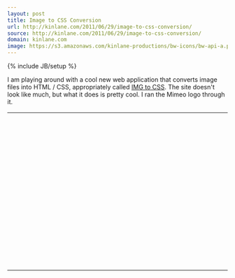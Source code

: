 ```yaml
---
layout: post
title: Image to CSS Conversion
url: http://kinlane.com/2011/06/29/image-to-css-conversion/
source: http://kinlane.com/2011/06/29/image-to-css-conversion/
domain: kinlane.com
image: https://s3.amazonaws.com/kinlane-productions/bw-icons/bw-api-a.png
---
```

{% include JB/setup %}

<p>
     I am playing around with a cool new web application that converts image files into HTML / CSS, appropriately called <a title="IMG to CSS" href="http://www.imgtocss.com/">IMG to CSS</a>. The site doesn't look like much, but what it does is pretty cool. I ran the Mimeo logo through it.  
</p>
<table class="c885" cellspacing="0" cellpadding="0" width="400" align="center">
     <tbody>
          <tr>
               <td width="1"></td>
               <td width="1"></td>
               <td width="1"></td>
               <td width="1"></td>
               <td width="1"></td>
               <td width="1"></td>
               <td width="1"></td>
               <td width="1"></td>
               <td width="1"></td>
               <td width="1"></td>
               <td width="1"></td>
               <td width="1"></td>
               <td width="1"></td>
               <td width="1"></td>
               <td width="1"></td>
               <td width="1"></td>
               <td width="1"></td>
               <td width="1"></td>
               <td width="1"></td>
               <td width="1"></td>
               <td width="1"></td>
               <td width="1"></td>
               <td width="1"></td>
               <td width="1"></td>
               <td width="1"></td>
               <td width="1"></td>
               <td width="1"></td>
               <td width="1"></td>
               <td width="1"></td>
               <td width="1"></td>
               <td width="1"></td>
               <td width="1"></td>
               <td width="1"></td>
               <td width="1"></td>
               <td width="1"></td>
               <td width="1"></td>
               <td width="1"></td>
               <td width="1"></td>
               <td width="1"></td>
               <td width="1"></td>
               <td width="1"></td>
               <td width="1"></td>
               <td width="1"></td>
               <td width="1"></td>
               <td width="1"></td>
               <td width="1"></td>
               <td width="1"></td>
               <td width="1"></td>
               <td width="1"></td>
               <td width="1"></td>
               <td width="1"></td>
               <td width="1"></td>
               <td width="1"></td>
               <td width="1"></td>
               <td width="1"></td>
               <td width="1"></td>
               <td width="1"></td>
               <td width="1"></td>
               <td width="1"></td>
               <td width="1"></td>
               <td width="1"></td>
               <td width="1"></td>
               <td width="1"></td>
               <td width="1"></td>
               <td width="1"></td>
               <td width="1"></td>
               <td width="1"></td>
               <td width="1"></td>
               <td width="1"></td>
               <td width="1"></td>
               <td width="1"></td>
               <td width="1"></td>
               <td width="1"></td>
               <td width="1"></td>
               <td width="1"></td>
               <td width="1"></td>
               <td width="1"></td>
               <td width="1"></td>
               <td width="1"></td>
               <td width="1"></td>
               <td width="1"></td>
               <td width="1"></td>
               <td width="1"></td>
               <td width="1"></td>
               <td width="1"></td>
               <td width="1"></td>
               <td width="1"></td>
               <td width="1"></td>
               <td width="1"></td>
               <td width="1"></td>
               <td width="1"></td>
               <td width="1"></td>
               <td width="1"></td>
               <td width="1"></td>
               <td width="1"></td>
               <td width="1"></td>
               <td width="1"></td>
               <td width="1"></td>
               <td width="1"></td>
               <td width="1"></td>
               <td width="1"></td>
               <td width="1"></td>
               <td width="1"></td>
               <td width="1"></td>
               <td width="1"></td>
               <td width="1"></td>
               <td width="1"></td>
               <td width="1"></td>
               <td width="1"></td>
               <td width="1"></td>
               <td width="1"></td>
               <td width="1"></td>
               <td width="1"></td>
               <td width="1"></td>
               <td width="1"></td>
               <td width="1"></td>
               <td width="1"></td>
               <td width="1"></td>
               <td width="1"></td>
               <td width="1"></td>
               <td width="1"></td>
               <td width="1"></td>
               <td width="1"></td>
               <td width="1"></td>
               <td width="1"></td>
               <td width="1"></td>
               <td width="1"></td>
               <td width="1"></td>
               <td width="1"></td>
               <td width="1"></td>
               <td width="1"></td>
               <td width="1"></td>
               <td width="1"></td>
               <td width="1"></td>
               <td width="1"></td>
               <td width="1"></td>
               <td width="1"></td>
               <td width="1"></td>
               <td width="1"></td>
               <td width="1"></td>
               <td width="1"></td>
               <td width="1"></td>
               <td width="1"></td>
               <td width="1"></td>
               <td width="1"></td>
               <td width="1"></td>
               <td width="1"></td>
               <td width="1"></td>
               <td width="1"></td>
               <td width="1"></td>
               <td width="1"></td>
               <td width="1"></td>
               <td width="1"></td>
               <td width="1"></td>
               <td width="1"></td>
               <td width="1"></td>
               <td width="1"></td>
               <td width="1"></td>
               <td width="1"></td>
               <td width="1"></td>
               <td width="1"></td>
               <td width="1"></td>
               <td width="1"></td>
               <td width="1"></td>
               <td width="1"></td>
               <td width="1"></td>
               <td width="1"></td>
               <td width="1"></td>
               <td width="1"></td>
               <td width="1"></td>
               <td width="1"></td>
               <td width="1"></td>
               <td width="1"></td>
               <td width="1"></td>
               <td width="1"></td>
               <td width="1"></td>
               <td width="1"></td>
               <td width="1"></td>
               <td width="1"></td>
               <td width="1"></td>
               <td width="1"></td>
               <td width="1"></td>
               <td width="1"></td>
               <td width="1"></td>
               <td width="1"></td>
               <td width="1"></td>
               <td width="1"></td>
               <td width="1"></td>
               <td width="1"></td>
               <td width="1"></td>
               <td width="1"></td>
               <td width="1"></td>
               <td width="1"></td>
               <td width="1"></td>
               <td width="1"></td>
               <td width="1"></td>
               <td width="1"></td>
               <td width="1"></td>
               <td width="1"></td>
               <td width="1"></td>
               <td width="1"></td>
               <td width="1"></td>
               <td width="1"></td>
               <td width="1"></td>
               <td width="1"></td>
               <td width="1"></td>
               <td width="1"></td>
               <td width="1"></td>
               <td width="1"></td>
               <td width="1"></td>
               <td width="1"></td>
               <td width="1"></td>
               <td width="1"></td>
               <td width="1"></td>
               <td width="1"></td>
               <td width="1"></td>
               <td width="1"></td>
               <td width="1"></td>
               <td width="1"></td>
               <td width="1"></td>
               <td width="1"></td>
               <td width="1"></td>
               <td width="1"></td>
               <td width="1"></td>
               <td width="1"></td>
               <td width="1"></td>
               <td width="1"></td>
               <td width="1"></td>
               <td width="1"></td>
               <td width="1"></td>
               <td width="1"></td>
               <td width="1"></td>
               <td width="1"></td>
               <td width="1"></td>
               <td width="1"></td>
               <td width="1"></td>
               <td width="1"></td>
               <td width="1"></td>
               <td width="1"></td>
               <td width="1"></td>
               <td width="1"></td>
               <td width="1"></td>
               <td width="1"></td>
               <td width="1"></td>
               <td width="1"></td>
               <td width="1"></td>
               <td width="1"></td>
               <td width="1"></td>
               <td width="1"></td>
               <td width="1"></td>
               <td width="1"></td>
               <td width="1"></td>
               <td width="1"></td>
               <td width="1"></td>
               <td width="1"></td>
               <td width="1"></td>
               <td width="1"></td>
               <td width="1"></td>
               <td width="1"></td>
               <td width="1"></td>
               <td width="1"></td>
               <td width="1"></td>
               <td width="1"></td>
               <td width="1"></td>
               <td width="1"></td>
               <td width="1"></td>
               <td width="1"></td>
               <td width="1"></td>
               <td width="1"></td>
               <td width="1"></td>
               <td width="1"></td>
               <td width="1"></td>
               <td width="1"></td>
               <td width="1"></td>
               <td width="1"></td>
               <td width="1"></td>
               <td width="1"></td>
               <td width="1"></td>
               <td width="1"></td>
               <td width="1"></td>
               <td width="1"></td>
               <td width="1"></td>
               <td width="1"></td>
               <td width="1"></td>
               <td width="1"></td>
               <td width="1"></td>
               <td width="1"></td>
               <td width="1"></td>
               <td width="1"></td>
               <td width="1"></td>
               <td width="1"></td>
               <td width="1"></td>
               <td width="1"></td>
               <td width="1"></td>
               <td width="1"></td>
               <td width="1"></td>
               <td width="1"></td>
               <td width="1"></td>
               <td width="1"></td>
               <td width="1"></td>
               <td width="1"></td>
               <td width="1"></td>
               <td width="1"></td>
               <td width="1"></td>
               <td width="1"></td>
               <td width="1"></td>
               <td width="1"></td>
               <td width="1"></td>
               <td width="1"></td>
               <td width="1"></td>
               <td width="1"></td>
               <td width="1"></td>
               <td width="1"></td>
               <td width="1"></td>
               <td width="1"></td>
               <td width="1"></td>
               <td width="1"></td>
               <td width="1"></td>
               <td width="1"></td>
               <td width="1"></td>
               <td width="1"></td>
               <td width="1"></td>
               <td width="1"></td>
               <td width="1"></td>
               <td width="1"></td>
               <td width="1"></td>
               <td width="1"></td>
               <td width="1"></td>
               <td width="1"></td>
               <td width="1"></td>
               <td width="1"></td>
               <td width="1"></td>
               <td width="1"></td>
               <td width="1"></td>
               <td width="1"></td>
               <td width="1"></td>
               <td width="1"></td>
               <td width="1"></td>
               <td width="1"></td>
               <td width="1"></td>
               <td width="1"></td>
               <td width="1"></td>
               <td width="1"></td>
               <td width="1"></td>
               <td width="1"></td>
               <td width="1"></td>
               <td width="1"></td>
               <td width="1"></td>
               <td width="1"></td>
               <td width="1"></td>
               <td width="1"></td>
               <td width="1"></td>
               <td width="1"></td>
               <td width="1"></td>
               <td width="1"></td>
               <td width="1"></td>
               <td width="1"></td>
               <td width="1"></td>
               <td width="1"></td>
               <td width="1"></td>
               <td width="1"></td>
               <td width="1"></td>
               <td width="1"></td>
               <td width="1"></td>
               <td width="1"></td>
               <td width="1"></td>
               <td width="1"></td>
               <td width="1"></td>
               <td width="1"></td>
               <td width="1"></td>
               <td width="1"></td>
               <td width="1"></td>
               <td width="1"></td>
               <td width="1"></td>
               <td width="1"></td>
               <td width="1"></td>
               <td width="1"></td>
               <td width="1"></td>
               <td width="1"></td>
               <td width="1"></td>
               <td width="1"></td>
               <td width="1"></td>
               <td width="1"></td>
               <td width="1"></td>
               <td width="1"></td>
               <td width="1"></td>
               <td width="1"></td>
               <td width="1"></td>
               <td width="1"></td>
               <td width="1"></td>
               <td width="1"></td>
               <td width="1"></td>
               <td width="1"></td>
               <td width="1"></td>
               <td width="1"></td>
               <td width="1"></td>
               <td width="1"></td>
               <td width="1"></td>
               <td width="1"></td>
               <td width="1"></td>
          </tr>
          <tr class="c21">
               <td class="c1" colspan="342" rowspan="16"></td>
               <td class="c2" rowspan="2"></td>
               <td class="c3"></td>
               <td class="c4"></td>
               <td class="c5"></td>
               <td class="c6"></td>
               <td class="c7"></td>
               <td class="c8"></td>
               <td class="c9"></td>
               <td class="c10"></td>
               <td class="c11"></td>
               <td class="c12"></td>
               <td class="c13"></td>
               <td class="c14"></td>
               <td class="c15"></td>
               <td class="c11"></td>
               <td class="c16"></td>
               <td class="c17"></td>
               <td class="c11"></td>
               <td class="c18"></td>
               <td class="c19"></td>
               <td class="c20"></td>
               <td class="c1" colspan="37"></td>
          </tr>
          <tr class="c39">
               <td class="c22"></td>
               <td class="c23"></td>
               <td class="c24"></td>
               <td class="c25"></td>
               <td class="c26"></td>
               <td class="c27"></td>
               <td class="c28"></td>
               <td class="c29"></td>
               <td class="c30"></td>
               <td class="c31"></td>
               <td class="c32"></td>
               <td class="c33"></td>
               <td class="c34"></td>
               <td class="c14"></td>
               <td class="c35"></td>
               <td class="c36"></td>
               <td class="c3"></td>
               <td class="c36"></td>
               <td class="c37"></td>
               <td class="c36"></td>
               <td class="c38"></td>
               <td class="c1" colspan="36"></td>
          </tr>
          <tr class="c57">
               <td class="c40"></td>
               <td class="c41" rowspan="2"></td>
               <td class="c42"></td>
               <td class="c43"></td>
               <td class="c44"></td>
               <td class="c45"></td>
               <td class="c46"></td>
               <td class="c47"></td>
               <td class="c48"></td>
               <td class="c49"></td>
               <td class="c50"></td>
               <td class="c51"></td>
               <td class="c52"></td>
               <td class="c53"></td>
               <td class="c54"></td>
               <td class="c55"></td>
               <td class="c56"></td>
               <td class="c20"></td>
               <td class="c40"></td>
               <td class="c38" colspan="2"></td>
               <td class="c1" colspan="37" rowspan="3"></td>
          </tr>
          <tr class="c21">
               <td class="c11"></td>
               <td class="c58"></td>
               <td class="c59"></td>
               <td class="c46"></td>
               <td class="c60"></td>
               <td class="c61"></td>
               <td class="c62"></td>
               <td class="c63"></td>
               <td class="c64"></td>
               <td class="c65"></td>
               <td class="c66"></td>
               <td class="c67"></td>
               <td class="c68"></td>
               <td class="c2"></td>
               <td class="c69"></td>
               <td class="c17"></td>
               <td class="c70"></td>
               <td class="c71"></td>
               <td class="c40"></td>
               <td class="c72"></td>
          </tr>
          <tr class="c90">
               <td class="c73"></td>
               <td class="c74"></td>
               <td class="c75"></td>
               <td class="c76"></td>
               <td class="c77"></td>
               <td class="c78"></td>
               <td class="c79"></td>
               <td class="c80"></td>
               <td class="c81"></td>
               <td class="c82"></td>
               <td class="c83"></td>
               <td class="c77"></td>
               <td class="c26"></td>
               <td class="c84"></td>
               <td class="c85"></td>
               <td class="c86"></td>
               <td class="c87"></td>
               <td class="c88"></td>
               <td class="c20"></td>
               <td class="c14"></td>
               <td class="c89"></td>
          </tr>
          <tr class="c110">
               <td class="c18"></td>
               <td class="c53"></td>
               <td class="c91"></td>
               <td class="c92"></td>
               <td class="c93"></td>
               <td class="c94"></td>
               <td class="c95"></td>
               <td class="c96"></td>
               <td class="c97"></td>
               <td class="c98"></td>
               <td class="c97" colspan="2"></td>
               <td class="c95"></td>
               <td class="c99"></td>
               <td class="c100"></td>
               <td class="c101"></td>
               <td class="c102"></td>
               <td class="c103"></td>
               <td class="c104"></td>
               <td class="c105"></td>
               <td class="c106"></td>
               <td class="c40"></td>
               <td class="c89"></td>
               <td class="c20"></td>
               <td class="c40"></td>
               <td class="c12"></td>
               <td class="c107"></td>
               <td class="c106"></td>
               <td class="c12"></td>
               <td class="c72"></td>
               <td class="c108"></td>
               <td class="c109"></td>
               <td class="c1" colspan="26" rowspan="5"></td>
          </tr>
          <tr class="c129">
               <td class="c14"></td>
               <td class="c111"></td>
               <td class="c112"></td>
               <td class="c113"></td>
               <td class="c114"></td>
               <td class="c98" colspan="11"></td>
               <td class="c115"></td>
               <td class="c116"></td>
               <td class="c117"></td>
               <td class="c118"></td>
               <td class="c119"></td>
               <td class="c120"></td>
               <td class="c121"></td>
               <td class="c122"></td>
               <td class="c123"></td>
               <td class="c124"></td>
               <td class="c125"></td>
               <td class="c17"></td>
               <td class="c126"></td>
               <td class="c127"></td>
               <td class="c128"></td>
               <td class="c73"></td>
          </tr>
          <tr class="c145">
               <td class="c130"></td>
               <td class="c12"></td>
               <td class="c131"></td>
               <td class="c132"></td>
               <td class="c133"></td>
               <td class="c97"></td>
               <td class="c98" colspan="10"></td>
               <td class="c134"></td>
               <td class="c135"></td>
               <td class="c136"></td>
               <td class="c137"></td>
               <td class="c138"></td>
               <td class="c139"></td>
               <td class="c140"></td>
               <td class="c141"></td>
               <td class="c142"></td>
               <td class="c143"></td>
               <td class="c127"></td>
               <td class="c3"></td>
               <td class="c108"></td>
               <td class="c130"></td>
               <td class="c144"></td>
               <td class="c3"></td>
          </tr>
          <tr class="c160">
               <td class="c146"></td>
               <td class="c36"></td>
               <td class="c147"></td>
               <td class="c77"></td>
               <td class="c148"></td>
               <td class="c98" colspan="11" rowspan="2"></td>
               <td class="c61"></td>
               <td class="c149"></td>
               <td class="c47"></td>
               <td class="c150"></td>
               <td class="c93"></td>
               <td class="c151"></td>
               <td class="c152"></td>
               <td class="c153"></td>
               <td class="c154"></td>
               <td class="c155"></td>
               <td class="c75"></td>
               <td class="c2"></td>
               <td class="c156"></td>
               <td class="c157"></td>
               <td class="c158"></td>
               <td class="c159"></td>
          </tr>
          <tr class="c177">
               <td class="c161"></td>
               <td class="c162"></td>
               <td class="c163"></td>
               <td class="c164"></td>
               <td class="c165"></td>
               <td class="c26"></td>
               <td class="c98"></td>
               <td class="c61"></td>
               <td class="c166"></td>
               <td class="c167"></td>
               <td class="c168"></td>
               <td class="c169"></td>
               <td class="c135"></td>
               <td class="c170"></td>
               <td class="c171"></td>
               <td class="c172"></td>
               <td class="c173"></td>
               <td class="c174"></td>
               <td class="c36"></td>
               <td class="c175"></td>
               <td class="c176"></td>
          </tr>
          <tr class="c129">
               <td class="c11"></td>
               <td class="c178"></td>
               <td class="c179"></td>
               <td class="c180"></td>
               <td class="c136"></td>
               <td class="c100" rowspan="4"></td>
               <td class="c98" colspan="10"></td>
               <td class="c181"></td>
               <td class="c46"></td>
               <td class="c83"></td>
               <td class="c182"></td>
               <td class="c96"></td>
               <td class="c136"></td>
               <td class="c183"></td>
               <td class="c184"></td>
               <td class="c94"></td>
               <td class="c185"></td>
               <td class="c152"></td>
               <td class="c186"></td>
               <td class="c187"></td>
               <td class="c188"></td>
               <td class="c189"></td>
               <td class="c190"></td>
               <td class="c14"></td>
               <td class="c191"></td>
               <td class="c192"></td>
               <td class="c14"></td>
               <td class="c193"></td>
               <td class="c34"></td>
               <td class="c176"></td>
               <td class="c128"></td>
               <td class="c1"></td>
               <td class="c72"></td>
               <td class="c14"></td>
               <td class="c193"></td>
               <td class="c1"></td>
               <td class="c38"></td>
               <td class="c1"></td>
               <td class="c14"></td>
               <td class="c1" colspan="10" rowspan="6"></td>
          </tr>
          <tr class="c129">
               <td class="c42"></td>
               <td class="c194"></td>
               <td class="c195"></td>
               <td class="c196"></td>
               <td class="c197"></td>
               <td class="c98" colspan="20" rowspan="3"></td>
               <td class="c97"></td>
               <td class="c81"></td>
               <td class="c198"></td>
               <td class="c199"></td>
               <td class="c200"></td>
               <td class="c201"></td>
               <td class="c202"></td>
               <td class="c203"></td>
               <td class="c204"></td>
               <td class="c107"></td>
               <td class="c14"></td>
               <td class="c37"></td>
               <td class="c105"></td>
               <td class="c205"></td>
               <td class="c206"></td>
               <td class="c207"></td>
               <td class="c32"></td>
               <td class="c71"></td>
               <td class="c14"></td>
               <td class="c208"></td>
               <td class="c14"></td>
               <td class="c128"></td>
          </tr>
          <tr class="c224">
               <td class="c209"></td>
               <td class="c210"></td>
               <td class="c81"></td>
               <td class="c132"></td>
               <td class="c170"></td>
               <td class="c211"></td>
               <td class="c212"></td>
               <td class="c82"></td>
               <td class="c213"></td>
               <td class="c214"></td>
               <td class="c47"></td>
               <td class="c215"></td>
               <td class="c216"></td>
               <td class="c217"></td>
               <td class="c218"></td>
               <td class="c219"></td>
               <td class="c105"></td>
               <td class="c220"></td>
               <td class="c221"></td>
               <td class="c222"></td>
               <td class="c223" colspan="2"></td>
               <td class="c20"></td>
               <td class="c38"></td>
               <td class="c40"></td>
               <td class="c11"></td>
               <td class="c209" rowspan="2"></td>
          </tr>
          <tr class="c239">
               <td class="c225"></td>
               <td class="c226"></td>
               <td class="c227"></td>
               <td class="c228"></td>
               <td class="c83"></td>
               <td class="c136"></td>
               <td class="c133"></td>
               <td class="c26"></td>
               <td class="c229"></td>
               <td class="c95"></td>
               <td class="c136"></td>
               <td class="c230"></td>
               <td class="c152"></td>
               <td class="c231"></td>
               <td class="c232"></td>
               <td class="c233"></td>
               <td class="c234"></td>
               <td class="c235"></td>
               <td class="c204"></td>
               <td class="c236"></td>
               <td class="c111"></td>
               <td class="c237"></td>
               <td class="c40"></td>
               <td class="c238"></td>
               <td class="c14" colspan="2"></td>
          </tr>
          <tr class="c256">
               <td class="c240"></td>
               <td class="c241"></td>
               <td class="c242"></td>
               <td class="c243"></td>
               <td class="c244"></td>
               <td class="c98" colspan="21"></td>
               <td class="c245"></td>
               <td class="c246"></td>
               <td class="c168"></td>
               <td class="c247"></td>
               <td class="c26"></td>
               <td class="c184"></td>
               <td class="c248"></td>
               <td class="c184"></td>
               <td class="c249"></td>
               <td class="c250"></td>
               <td class="c251"></td>
               <td class="c116"></td>
               <td class="c252"></td>
               <td class="c253"></td>
               <td class="c254"></td>
               <td class="c255"></td>
               <td class="c13"></td>
               <td class="c144"></td>
               <td class="c14" rowspan="2"></td>
               <td class="c20"></td>
               <td class="c209"></td>
               <td class="c38" rowspan="2"></td>
          </tr>
          <tr class="c271">
               <td class="c257"></td>
               <td class="c258"></td>
               <td class="c259"></td>
               <td class="c260"></td>
               <td class="c261"></td>
               <td class="c97" rowspan="2"></td>
               <td class="c98" colspan="20"></td>
               <td class="c97"></td>
               <td class="c98"></td>
               <td class="c166"></td>
               <td class="c262"></td>
               <td class="c242"></td>
               <td class="c263"></td>
               <td class="c264" colspan="2"></td>
               <td class="c265"></td>
               <td class="c228"></td>
               <td class="c266"></td>
               <td class="c244"></td>
               <td class="c46"></td>
               <td class="c246"></td>
               <td class="c267"></td>
               <td class="c268"></td>
               <td class="c269"></td>
               <td class="c270"></td>
               <td class="c161"></td>
               <td class="c223"></td>
          </tr>
          <tr class="c283">
               <td class="c1" colspan="336" rowspan="3"></td>
               <td class="c191" rowspan="2"></td>
               <td class="c130" colspan="2"></td>
               <td class="c191" colspan="3"></td>
               <td class="c272"></td>
               <td class="c273"></td>
               <td class="c274"></td>
               <td class="c79" colspan="2"></td>
               <td class="c98" colspan="36"></td>
               <td class="c275"></td>
               <td class="c276"></td>
               <td class="c277"></td>
               <td class="c278"></td>
               <td class="c279"></td>
               <td class="c13"></td>
               <td class="c31"></td>
               <td class="c130"></td>
               <td class="c280"></td>
               <td class="c36"></td>
               <td class="c223"></td>
               <td class="c71"></td>
               <td class="c281"></td>
               <td class="c54"></td>
               <td class="c36"></td>
               <td class="c282"></td>
          </tr>
          <tr class="c145">
               <td class="c130"></td>
               <td class="c191" colspan="2"></td>
               <td class="c12"></td>
               <td class="c2"></td>
               <td class="c284"></td>
               <td class="c285"></td>
               <td class="c82"></td>
               <td class="c152"></td>
               <td class="c170"></td>
               <td class="c98" colspan="37" rowspan="3"></td>
               <td class="c286"></td>
               <td class="c228"></td>
               <td class="c287"></td>
               <td class="c288"></td>
               <td class="c289"></td>
               <td class="c290"></td>
               <td class="c291"></td>
               <td class="c292"></td>
               <td class="c293"></td>
               <td class="c294"></td>
               <td class="c40"></td>
               <td class="c295"></td>
               <td class="c296"></td>
               <td class="c70"></td>
               <td class="c126"></td>
               <td class="c297"></td>
          </tr>
          <tr class="c283">
               <td class="c191" colspan="3"></td>
               <td class="c12" colspan="3"></td>
               <td class="c298"></td>
               <td class="c242"></td>
               <td class="c165"></td>
               <td class="c299" colspan="2"></td>
               <td class="c95"></td>
               <td class="c300"></td>
               <td class="c301"></td>
               <td class="c302"></td>
               <td class="c96"></td>
               <td class="c303"></td>
               <td class="c304"></td>
               <td class="c305"></td>
               <td class="c306"></td>
               <td class="c307"></td>
               <td class="c308"></td>
               <td class="c13"></td>
               <td class="c14"></td>
               <td class="c22"></td>
               <td class="c309"></td>
               <td class="c17"></td>
          </tr>
          <tr class="c283">
               <td class="c1" colspan="337" rowspan="2"></td>
               <td class="c191" rowspan="2"></td>
               <td class="c130"></td>
               <td class="c12"></td>
               <td class="c191"></td>
               <td class="c2"></td>
               <td class="c310"></td>
               <td class="c311"></td>
               <td class="c152"></td>
               <td class="c44"></td>
               <td class="c45"></td>
               <td class="c136"></td>
               <td class="c264"></td>
               <td class="c99"></td>
               <td class="c228"></td>
               <td class="c244"></td>
               <td class="c312"></td>
               <td class="c313"></td>
               <td class="c314"></td>
               <td class="c315"></td>
               <td class="c316"></td>
               <td class="c317"></td>
               <td class="c318"></td>
               <td class="c204"></td>
               <td class="c319"></td>
               <td class="c320"></td>
               <td class="c33"></td>
          </tr>
          <tr class="c334">
               <td class="c54"></td>
               <td class="c191"></td>
               <td class="c321"></td>
               <td class="c322"></td>
               <td class="c323"></td>
               <td class="c324"></td>
               <td class="c299"></td>
               <td class="c230"></td>
               <td class="c152"></td>
               <td class="c98" colspan="38"></td>
               <td class="c325"></td>
               <td class="c326"></td>
               <td class="c275"></td>
               <td class="c228"></td>
               <td class="c274"></td>
               <td class="c96"></td>
               <td class="c136" colspan="2"></td>
               <td class="c327"></td>
               <td class="c328"></td>
               <td class="c329"></td>
               <td class="c330"></td>
               <td class="c331"></td>
               <td class="c332"></td>
               <td class="c333"></td>
          </tr>
          <tr class="c344">
               <td class="c1" colspan="336" rowspan="2"></td>
               <td class="c38" rowspan="2"></td>
               <td class="c335"></td>
               <td class="c222"></td>
               <td class="c336"></td>
               <td class="c337"></td>
               <td class="c338"></td>
               <td class="c60"></td>
               <td class="c100"></td>
               <td class="c98" colspan="3"></td>
               <td class="c96" colspan="6" rowspan="5"></td>
               <td class="c98" colspan="41"></td>
               <td class="c100"></td>
               <td class="c339"></td>
               <td class="c340"></td>
               <td class="c341"></td>
               <td class="c342"></td>
               <td class="c343"></td>
          </tr>
          <tr class="c351">
               <td class="c74"></td>
               <td class="c130"></td>
               <td class="c3"></td>
               <td class="c345"></td>
               <td class="c346"></td>
               <td class="c98" colspan="5" rowspan="5"></td>
               <td class="c98" colspan="42" rowspan="4"></td>
               <td class="c347"></td>
               <td class="c348"></td>
               <td class="c327"></td>
               <td class="c349"></td>
               <td class="c350"></td>
          </tr>
          <tr>
               <td class="c1" colspan="337" rowspan="3"></td>
               <td class="c10"></td>
               <td class="c2"></td>
               <td class="c15"></td>
               <td class="c127"></td>
               <td class="c352"></td>
               <td class="c353"></td>
               <td class="c165"></td>
               <td class="c354"></td>
               <td class="c355"></td>
               <td class="c356"></td>
          </tr>
          <tr class="c224">
               <td class="c209"></td>
               <td class="c14"></td>
               <td class="c175"></td>
               <td class="c357"></td>
               <td class="c358"></td>
               <td class="c45"></td>
               <td class="c359"></td>
               <td class="c360"></td>
               <td class="c116"></td>
               <td class="c361"></td>
          </tr>
          <tr class="c371">
               <td class="c72"></td>
               <td class="c362"></td>
               <td class="c363"></td>
               <td class="c364"></td>
               <td class="c365"></td>
               <td class="c366"></td>
               <td class="c367"></td>
               <td class="c368"></td>
               <td class="c369"></td>
               <td class="c370"></td>
          </tr>
          <tr>
               <td class="c1" colspan="336" rowspan="9"></td>
               <td class="c128"></td>
               <td class="c73"></td>
               <td class="c20"></td>
               <td class="c204"></td>
               <td class="c372"></td>
               <td class="c373"></td>
               <td class="c96" colspan="5"></td>
               <td class="c98" colspan="43"></td>
               <td class="c83"></td>
               <td class="c45"></td>
               <td class="c135"></td>
               <td class="c374"></td>
               <td class="c375"></td>
          </tr>
          <tr class="c351">
               <td class="c193"></td>
               <td class="c376"></td>
               <td class="c208"></td>
               <td class="c377"></td>
               <td class="c378"></td>
               <td class="c379"></td>
               <td class="c98" colspan="27" rowspan="5"></td>
               <td class="c96" colspan="5" rowspan="5"></td>
               <td class="c98" colspan="21" rowspan="5"></td>
               <td class="c380"></td>
               <td class="c381"></td>
               <td class="c80"></td>
               <td class="c382"></td>
               <td class="c383"></td>
          </tr>
          <tr class="c57">
               <td class="c40"></td>
               <td class="c191"></td>
               <td class="c384"></td>
               <td class="c22"></td>
               <td class="c385"></td>
               <td class="c386"></td>
               <td class="c245"></td>
               <td class="c152" colspan="2"></td>
               <td class="c387"></td>
               <td class="c388"></td>
          </tr>
          <tr class="c283">
               <td class="c191"></td>
               <td class="c127"></td>
               <td class="c176"></td>
               <td class="c389"></td>
               <td class="c390"></td>
               <td class="c167"></td>
               <td class="c244"></td>
               <td class="c391"></td>
               <td class="c181"></td>
               <td class="c392"></td>
               <td class="c208"></td>
          </tr>
          <tr class="c224">
               <td class="c209"></td>
               <td class="c56"></td>
               <td class="c393"></td>
               <td class="c394"></td>
               <td class="c395"></td>
               <td class="c396"></td>
               <td class="c397"></td>
               <td class="c82"></td>
               <td class="c114"></td>
               <td class="c398"></td>
               <td class="c399"></td>
          </tr>
          <tr class="c283">
               <td class="c191"></td>
               <td class="c400"></td>
               <td class="c401"></td>
               <td class="c402"></td>
               <td class="c403"></td>
               <td class="c404"></td>
               <td class="c355"></td>
               <td class="c405"></td>
               <td class="c406"></td>
               <td class="c407"></td>
               <td class="c408"></td>
          </tr>
          <tr class="c418">
               <td class="c38" rowspan="3"></td>
               <td class="c409"></td>
               <td class="c410"></td>
               <td class="c411"></td>
               <td class="c412"></td>
               <td class="c413"></td>
               <td class="c98" colspan="53" rowspan="5"></td>
               <td class="c397"></td>
               <td class="c414"></td>
               <td class="c415"></td>
               <td class="c416"></td>
               <td class="c417"></td>
          </tr>
          <tr class="c424">
               <td class="c192" rowspan="3"></td>
               <td class="c419"></td>
               <td class="c420"></td>
               <td class="c98"></td>
               <td class="c167"></td>
               <td class="c26"></td>
               <td class="c312"></td>
               <td class="c421"></td>
               <td class="c422"></td>
               <td class="c423"></td>
          </tr>
          <tr class="c428">
               <td class="c425"></td>
               <td class="c426"></td>
               <td class="c168"></td>
               <td class="c186"></td>
               <td class="c347"></td>
               <td class="c26"></td>
               <td class="c427"></td>
               <td class="c204"></td>
               <td class="c238"></td>
          </tr>
          <tr>
               <td class="c1" colspan="337" rowspan="2"></td>
               <td class="c429"></td>
               <td class="c430"></td>
               <td class="c431"></td>
               <td class="c432"></td>
               <td class="c405"></td>
               <td class="c433"></td>
               <td class="c434"></td>
               <td class="c435"></td>
               <td class="c436"></td>
          </tr>
          <tr class="c443">
               <td class="c13"></td>
               <td class="c437"></td>
               <td class="c438"></td>
               <td class="c264"></td>
               <td class="c439"></td>
               <td class="c46"></td>
               <td class="c440"></td>
               <td class="c441"></td>
               <td class="c442"></td>
               <td class="c20"></td>
          </tr>
          <tr>
               <td class="c1" colspan="304" rowspan="4"></td>
               <td class="c41"></td>
               <td class="c15"></td>
               <td class="c444"></td>
               <td class="c128"></td>
               <td class="c22"></td>
               <td class="c128"></td>
               <td class="c389"></td>
               <td class="c445"></td>
               <td class="c446"></td>
               <td class="c191"></td>
               <td class="c1" colspan="22"></td>
               <td class="c22"></td>
               <td class="c209"></td>
               <td class="c447"></td>
               <td class="c448"></td>
               <td class="c227"></td>
               <td class="c98" colspan="54"></td>
               <td class="c167"></td>
               <td class="c449"></td>
               <td class="c450"></td>
               <td class="c220"></td>
               <td class="c451" rowspan="2"></td>
          </tr>
          <tr class="c458">
               <td class="c409"></td>
               <td class="c208"></td>
               <td class="c20"></td>
               <td class="c452"></td>
               <td class="c335"></td>
               <td class="c453"></td>
               <td class="c280"></td>
               <td class="c144"></td>
               <td class="c111"></td>
               <td class="c11"></td>
               <td class="c454"></td>
               <td class="c1" colspan="21"></td>
               <td class="c89"></td>
               <td class="c161"></td>
               <td class="c455"></td>
               <td class="c275"></td>
               <td class="c135"></td>
               <td class="c60"></td>
               <td class="c98" colspan="53" rowspan="4"></td>
               <td class="c259"></td>
               <td class="c456"></td>
               <td class="c457"></td>
               <td class="c400"></td>
          </tr>
          <tr class="c467">
               <td class="c445"></td>
               <td class="c22" rowspan="2"></td>
               <td class="c400"></td>
               <td class="c445"></td>
               <td class="c459"></td>
               <td class="c460"></td>
               <td class="c461"></td>
               <td class="c22"></td>
               <td class="c335"></td>
               <td class="c462"></td>
               <td class="c204"></td>
               <td class="c1" colspan="22"></td>
               <td class="c156"></td>
               <td class="c463"></td>
               <td class="c299"></td>
               <td class="c464"></td>
               <td class="c95"></td>
               <td class="c170"></td>
               <td class="c465"></td>
               <td class="c466"></td>
               <td class="c126"></td>
               <td class="c36"></td>
          </tr>
          <tr class="c177">
               <td class="c280"></td>
               <td class="c468"></td>
               <td class="c469"></td>
               <td class="c470"></td>
               <td class="c471"></td>
               <td class="c472"></td>
               <td class="c161"></td>
               <td class="c362"></td>
               <td class="c473"></td>
               <td class="c161"></td>
               <td class="c1" colspan="21" rowspan="2"></td>
               <td class="c193"></td>
               <td class="c474"></td>
               <td class="c475"></td>
               <td class="c476"></td>
               <td class="c325"></td>
               <td class="c197"></td>
               <td class="c246"></td>
               <td class="c477"></td>
               <td class="c11" rowspan="2"></td>
               <td class="c422"></td>
               <td class="c11"></td>
          </tr>
          <tr>
               <td class="c1" colspan="305"></td>
               <td class="c478"></td>
               <td class="c130"></td>
               <td class="c479"></td>
               <td class="c480"></td>
               <td class="c481"></td>
               <td class="c482"></td>
               <td class="c483"></td>
               <td class="c484"></td>
               <td class="c485"></td>
               <td class="c451"></td>
               <td class="c89"></td>
               <td class="c486"></td>
               <td class="c215"></td>
               <td class="c487"></td>
               <td class="c94"></td>
               <td class="c488"></td>
               <td class="c489"></td>
               <td class="c490"></td>
               <td class="c491"></td>
               <td class="c161"></td>
          </tr>
          <tr>
               <td class="c1" colspan="304" rowspan="5"></td>
               <td class="c492" rowspan="2"></td>
               <td class="c493"></td>
               <td class="c494"></td>
               <td class="c495"></td>
               <td class="c496"></td>
               <td class="c497"></td>
               <td class="c498"></td>
               <td class="c499"></td>
               <td class="c500"></td>
               <td class="c501"></td>
               <td class="c161"></td>
               <td class="c295"></td>
               <td class="c14"></td>
               <td class="c128"></td>
               <td class="c209"></td>
               <td class="c14"></td>
               <td class="c74"></td>
               <td class="c492"></td>
               <td class="c193"></td>
               <td class="c1" colspan="2"></td>
               <td class="c282"></td>
               <td class="c1" colspan="10" rowspan="6"></td>
               <td class="c38"></td>
               <td class="c502"></td>
               <td class="c503"></td>
               <td class="c504"></td>
               <td class="c46"></td>
               <td class="c45"></td>
               <td class="c505"></td>
               <td class="c506"></td>
               <td class="c245"></td>
               <td class="c246"></td>
               <td class="c114"></td>
               <td class="c507"></td>
               <td class="c44"></td>
               <td class="c508"></td>
               <td class="c44"></td>
               <td class="c95"></td>
               <td class="c136"></td>
               <td class="c98" colspan="37" rowspan="6"></td>
               <td class="c152"></td>
               <td class="c243"></td>
               <td class="c508"></td>
               <td class="c507"></td>
               <td class="c432"></td>
               <td class="c509"></td>
               <td class="c510"></td>
               <td class="c435"></td>
               <td class="c454"></td>
               <td class="c511"></td>
          </tr>
          <tr class="c145">
               <td class="c512"></td>
               <td class="c513"></td>
               <td class="c514"></td>
               <td class="c515" rowspan="2"></td>
               <td class="c516"></td>
               <td class="c517"></td>
               <td class="c518"></td>
               <td class="c480"></td>
               <td class="c519"></td>
               <td class="c520"></td>
               <td class="c521"></td>
               <td class="c31"></td>
               <td class="c474"></td>
               <td class="c400"></td>
               <td class="c1"></td>
               <td class="c130"></td>
               <td class="c209"></td>
               <td class="c130"></td>
               <td class="c42"></td>
               <td class="c1"></td>
               <td class="c191"></td>
               <td class="c41"></td>
               <td class="c522"></td>
               <td class="c523"></td>
               <td class="c524"></td>
               <td class="c525"></td>
               <td class="c508"></td>
               <td class="c312"></td>
               <td class="c526"></td>
               <td class="c169"></td>
               <td class="c248"></td>
               <td class="c527"></td>
               <td class="c61"></td>
               <td class="c197"></td>
               <td class="c229"></td>
               <td class="c185"></td>
               <td class="c299"></td>
               <td class="c95"></td>
               <td class="c299"></td>
               <td class="c246"></td>
               <td class="c228"></td>
               <td class="c249"></td>
               <td class="c95"></td>
               <td class="c528"></td>
               <td class="c130"></td>
               <td class="c161"></td>
               <td class="c130"></td>
               <td class="c14"></td>
          </tr>
          <tr class="c160">
               <td class="c146"></td>
               <td class="c130"></td>
               <td class="c529"></td>
               <td class="c530"></td>
               <td class="c531"></td>
               <td class="c532"></td>
               <td class="c533"></td>
               <td class="c515"></td>
               <td class="c534"></td>
               <td class="c535"></td>
               <td class="c536"></td>
               <td class="c537"></td>
               <td class="c460"></td>
               <td class="c32"></td>
               <td class="c484"></td>
               <td class="c12"></td>
               <td class="c22" rowspan="2"></td>
               <td class="c36"></td>
               <td class="c192"></td>
               <td class="c14"></td>
               <td class="c89"></td>
               <td class="c40"></td>
               <td class="c209"></td>
               <td class="c538"></td>
               <td class="c539"></td>
               <td class="c540"></td>
               <td class="c541"></td>
               <td class="c275"></td>
               <td class="c136"></td>
               <td class="c167"></td>
               <td class="c26"></td>
               <td class="c327"></td>
               <td class="c81"></td>
               <td class="c262"></td>
               <td class="c114"></td>
               <td class="c542"></td>
               <td class="c439"></td>
               <td class="c244"></td>
               <td class="c353"></td>
               <td class="c299"></td>
               <td class="c152"></td>
               <td class="c166"></td>
               <td class="c169"></td>
               <td class="c543"></td>
               <td class="c157"></td>
               <td class="c280" colspan="2"></td>
               <td class="c409"></td>
          </tr>
          <tr class="c564">
               <td class="c544"></td>
               <td class="c144"></td>
               <td class="c545"></td>
               <td class="c515"></td>
               <td class="c533"></td>
               <td class="c546"></td>
               <td class="c496"></td>
               <td class="c547"></td>
               <td class="c497"></td>
               <td class="c533"></td>
               <td class="c548"></td>
               <td class="c549"></td>
               <td class="c550"></td>
               <td class="c551"></td>
               <td class="c552"></td>
               <td class="c553"></td>
               <td class="c554"></td>
               <td class="c280"></td>
               <td class="c191"></td>
               <td class="c130"></td>
               <td class="c176"></td>
               <td class="c41"></td>
               <td class="c54"></td>
               <td class="c108"></td>
               <td class="c468"></td>
               <td class="c436"></td>
               <td class="c191"></td>
               <td class="c555"></td>
               <td class="c556"></td>
               <td class="c557"></td>
               <td class="c558"></td>
               <td class="c114"></td>
               <td class="c116"></td>
               <td class="c559"></td>
               <td class="c182"></td>
               <td class="c93"></td>
               <td class="c95"></td>
               <td class="c560"></td>
               <td class="c26"></td>
               <td class="c561"></td>
               <td class="c300"></td>
               <td class="c151"></td>
               <td class="c562"></td>
               <td class="c563"></td>
               <td class="c419"></td>
               <td class="c40" colspan="2"></td>
               <td class="c419"></td>
          </tr>
          <tr class="c585">
               <td class="c193"></td>
               <td class="c565"></td>
               <td class="c566"></td>
               <td class="c567"></td>
               <td class="c546"></td>
               <td class="c567"></td>
               <td class="c546" colspan="2"></td>
               <td class="c568"></td>
               <td class="c497"></td>
               <td class="c546"></td>
               <td class="c530"></td>
               <td class="c515"></td>
               <td class="c533"></td>
               <td class="c569"></td>
               <td class="c570"></td>
               <td class="c571"></td>
               <td class="c572"></td>
               <td class="c72"></td>
               <td class="c205"></td>
               <td class="c209"></td>
               <td class="c419"></td>
               <td class="c14"></td>
               <td class="c384"></td>
               <td class="c573"></td>
               <td class="c574"></td>
               <td class="c74"></td>
               <td class="c575"></td>
               <td class="c89"></td>
               <td class="c576"></td>
               <td class="c577"></td>
               <td class="c578"></td>
               <td class="c579"></td>
               <td class="c580"></td>
               <td class="c581"></td>
               <td class="c186"></td>
               <td class="c391"></td>
               <td class="c136"></td>
               <td class="c116"></td>
               <td class="c249"></td>
               <td class="c114"></td>
               <td class="c368"></td>
               <td class="c582"></td>
               <td class="c583"></td>
               <td class="c584"></td>
               <td class="c130"></td>
               <td class="c209" colspan="2"></td>
               <td class="c74"></td>
          </tr>
          <tr>
               <td class="c1" colspan="280"></td>
               <td class="c193"></td>
               <td class="c1"></td>
               <td class="c191"></td>
               <td class="c1" colspan="20"></td>
               <td class="c191"></td>
               <td class="c12"></td>
               <td class="c586"></td>
               <td class="c587"></td>
               <td class="c588"></td>
               <td class="c589"></td>
               <td class="c548"></td>
               <td class="c589"></td>
               <td class="c547"></td>
               <td class="c533" colspan="2"></td>
               <td class="c568"></td>
               <td class="c590"></td>
               <td class="c532"></td>
               <td class="c591"></td>
               <td class="c568"></td>
               <td class="c592"></td>
               <td class="c593"></td>
               <td class="c594"></td>
               <td class="c595"></td>
               <td class="c22"></td>
               <td class="c130"></td>
               <td class="c596"></td>
               <td class="c130"></td>
               <td class="c597"></td>
               <td class="c598"></td>
               <td class="c22"></td>
               <td class="c3"></td>
               <td class="c89"></td>
               <td class="c73"></td>
               <td class="c335"></td>
               <td class="c157"></td>
               <td class="c599"></td>
               <td class="c600"></td>
               <td class="c601"></td>
               <td class="c602"></td>
               <td class="c603"></td>
               <td class="c80"></td>
               <td class="c182"></td>
               <td class="c604"></td>
               <td class="c94"></td>
               <td class="c605"></td>
               <td class="c606"></td>
               <td class="c607"></td>
               <td class="c608"></td>
               <td class="c609"></td>
               <td class="c89"></td>
               <td class="c610" colspan="2"></td>
               <td class="c89"></td>
          </tr>
          <tr>
               <td class="c1" colspan="278" rowspan="5"></td>
               <td class="c492"></td>
               <td class="c611"></td>
               <td class="c18"></td>
               <td class="c14"></td>
               <td class="c468"></td>
               <td class="c612"></td>
               <td class="c613"></td>
               <td class="c614"></td>
               <td class="c615"></td>
               <td class="c616"></td>
               <td class="c209"></td>
               <td class="c1" colspan="10" rowspan="5"></td>
               <td class="c444"></td>
               <td class="c37"></td>
               <td class="c15"></td>
               <td class="c74"></td>
               <td class="c617"></td>
               <td class="c618"></td>
               <td class="c619"></td>
               <td class="c533" rowspan="2"></td>
               <td class="c518"></td>
               <td class="c620"></td>
               <td class="c546"></td>
               <td class="c516" colspan="10" rowspan="5"></td>
               <td class="c532"></td>
               <td class="c621"></td>
               <td class="c622"></td>
               <td class="c623"></td>
               <td class="c161"></td>
               <td class="c282"></td>
               <td class="c157"></td>
               <td class="c624"></td>
               <td class="c161"></td>
               <td class="c460"></td>
               <td class="c105"></td>
               <td class="c1" colspan="16" rowspan="5"></td>
               <td class="c625"></td>
               <td class="c626"></td>
               <td class="c627"></td>
               <td class="c628"></td>
               <td class="c629"></td>
               <td class="c630"></td>
               <td class="c152"></td>
               <td class="c186"></td>
               <td class="c152"></td>
               <td class="c165"></td>
               <td class="c604"></td>
               <td class="c94"></td>
               <td class="c299"></td>
               <td class="c77"></td>
               <td class="c299"></td>
               <td class="c249"></td>
               <td class="c96"></td>
               <td class="c98" colspan="26" rowspan="2"></td>
               <td class="c136"></td>
               <td class="c96"></td>
               <td class="c300"></td>
               <td class="c77"></td>
               <td class="c631"></td>
               <td class="c632"></td>
               <td class="c1" colspan="4" rowspan="8"></td>
          </tr>
          <tr class="c654">
               <td class="c436"></td>
               <td class="c633"></td>
               <td class="c295"></td>
               <td class="c634"></td>
               <td class="c635"></td>
               <td class="c636"></td>
               <td class="c637"></td>
               <td class="c638"></td>
               <td class="c639"></td>
               <td class="c280"></td>
               <td class="c435"></td>
               <td class="c295" rowspan="2"></td>
               <td class="c128"></td>
               <td class="c208"></td>
               <td class="c20"></td>
               <td class="c41"></td>
               <td class="c640"></td>
               <td class="c641"></td>
               <td class="c567"></td>
               <td class="c587"></td>
               <td class="c533"></td>
               <td class="c642"></td>
               <td class="c643"></td>
               <td class="c644"></td>
               <td class="c645"></td>
               <td class="c646"></td>
               <td class="c647"></td>
               <td class="c648"></td>
               <td class="c445"></td>
               <td class="c108"></td>
               <td class="c649"></td>
               <td class="c460"></td>
               <td class="c22"></td>
               <td class="c18"></td>
               <td class="c599"></td>
               <td class="c36"></td>
               <td class="c650"></td>
               <td class="c378"></td>
               <td class="c651"></td>
               <td class="c652"></td>
               <td class="c80"></td>
               <td class="c186"></td>
               <td class="c228"></td>
               <td class="c96"></td>
               <td class="c60"></td>
               <td class="c432"></td>
               <td class="c325"></td>
               <td class="c299"></td>
               <td class="c100"></td>
               <td class="c181"></td>
               <td class="c94"></td>
               <td class="c82"></td>
               <td class="c79"></td>
               <td class="c653"></td>
               <td class="c88"></td>
          </tr>
          <tr class="c678">
               <td class="c655"></td>
               <td class="c15"></td>
               <td class="c614"></td>
               <td class="c656"></td>
               <td class="c657"></td>
               <td class="c658"></td>
               <td class="c659"></td>
               <td class="c660"></td>
               <td class="c661"></td>
               <td class="c320"></td>
               <td class="c111"></td>
               <td class="c209"></td>
               <td class="c595"></td>
               <td class="c597"></td>
               <td class="c460"></td>
               <td class="c662"></td>
               <td class="c663"></td>
               <td class="c664"></td>
               <td class="c665"></td>
               <td class="c532"></td>
               <td class="c515"></td>
               <td class="c532"></td>
               <td class="c533"></td>
               <td class="c548"></td>
               <td class="c666"></td>
               <td class="c667"></td>
               <td class="c668"></td>
               <td class="c669"></td>
               <td class="c670"></td>
               <td class="c435"></td>
               <td class="c598"></td>
               <td class="c13"></td>
               <td class="c400"></td>
               <td class="c491"></td>
               <td class="c71"></td>
               <td class="c222"></td>
               <td class="c671"></td>
               <td class="c454"></td>
               <td class="c672"></td>
               <td class="c673"></td>
               <td class="c674"></td>
               <td class="c675"></td>
               <td class="c359"></td>
               <td class="c676"></td>
               <td class="c169"></td>
               <td class="c166"></td>
               <td class="c314"></td>
               <td class="c136"></td>
               <td class="c98" colspan="27"></td>
               <td class="c94"></td>
               <td class="c79"></td>
               <td class="c243"></td>
               <td class="c133"></td>
               <td class="c677"></td>
               <td class="c38"></td>
          </tr>
          <tr class="c177">
               <td class="c679" rowspan="2"></td>
               <td class="c107"></td>
               <td class="c389"></td>
               <td class="c680"></td>
               <td class="c681"></td>
               <td class="c682"></td>
               <td class="c683"></td>
               <td class="c684"></td>
               <td class="c685"></td>
               <td class="c686"></td>
               <td class="c14"></td>
               <td class="c111"></td>
               <td class="c161"></td>
               <td class="c72"></td>
               <td class="c454"></td>
               <td class="c618"></td>
               <td class="c687"></td>
               <td class="c591"></td>
               <td class="c567"></td>
               <td class="c568"></td>
               <td class="c515" colspan="2"></td>
               <td class="c665"></td>
               <td class="c515"></td>
               <td class="c688"></td>
               <td class="c530"></td>
               <td class="c533"></td>
               <td class="c518"></td>
               <td class="c689"></td>
               <td class="c690"></td>
               <td class="c691"></td>
               <td class="c17"></td>
               <td class="c20"></td>
               <td class="c161"></td>
               <td class="c38"></td>
               <td class="c15"></td>
               <td class="c225"></td>
               <td class="c128"></td>
               <td class="c473"></td>
               <td class="c223"></td>
               <td class="c444"></td>
               <td class="c692"></td>
               <td class="c693"></td>
               <td class="c694"></td>
               <td class="c695"></td>
               <td class="c696"></td>
               <td class="c697"></td>
               <td class="c698"></td>
               <td class="c699"></td>
               <td class="c97"></td>
               <td class="c98" colspan="26" rowspan="2"></td>
               <td class="c97"></td>
               <td class="c81"></td>
               <td class="c96"></td>
               <td class="c431"></td>
               <td class="c700"></td>
               <td class="c191"></td>
          </tr>
          <tr class="c726">
               <td class="c614"></td>
               <td class="c701"></td>
               <td class="c702"></td>
               <td class="c703"></td>
               <td class="c704"></td>
               <td class="c705"></td>
               <td class="c706"></td>
               <td class="c707"></td>
               <td class="c708"></td>
               <td class="c709"></td>
               <td class="c192"></td>
               <td class="c435"></td>
               <td class="c22"></td>
               <td class="c14"></td>
               <td class="c710"></td>
               <td class="c711"></td>
               <td class="c568"></td>
               <td class="c516"></td>
               <td class="c712"></td>
               <td class="c515"></td>
               <td class="c713"></td>
               <td class="c530"></td>
               <td class="c498"></td>
               <td class="c533"></td>
               <td class="c567"></td>
               <td class="c568"></td>
               <td class="c714"></td>
               <td class="c532"></td>
               <td class="c715"></td>
               <td class="c716"></td>
               <td class="c717"></td>
               <td class="c718"></td>
               <td class="c18"></td>
               <td class="c20"></td>
               <td class="c89"></td>
               <td class="c11"></td>
               <td class="c54"></td>
               <td class="c454"></td>
               <td class="c20"></td>
               <td class="c719"></td>
               <td class="c417"></td>
               <td class="c32"></td>
               <td class="c11"></td>
               <td class="c720"></td>
               <td class="c721"></td>
               <td class="c722"></td>
               <td class="c723"></td>
               <td class="c326"></td>
               <td class="c100"></td>
               <td class="c560"></td>
               <td class="c264"></td>
               <td class="c508"></td>
               <td class="c724"></td>
               <td class="c383"></td>
               <td class="c725"></td>
          </tr>
          <tr>
               <td class="c1" colspan="272" rowspan="10"></td>
               <td class="c512"></td>
               <td class="c107"></td>
               <td class="c280"></td>
               <td class="c460"></td>
               <td class="c37"></td>
               <td class="c417"></td>
               <td class="c727"></td>
               <td class="c728"></td>
               <td class="c729"></td>
               <td class="c730"></td>
               <td class="c731"></td>
               <td class="c703" colspan="5"></td>
               <td class="c732"></td>
               <td class="c733"></td>
               <td class="c124"></td>
               <td class="c176"></td>
               <td class="c692"></td>
               <td class="c734"></td>
               <td class="c1" colspan="5" rowspan="5"></td>
               <td class="c89"></td>
               <td class="c735"></td>
               <td class="c72"></td>
               <td class="c595"></td>
               <td class="c736"></td>
               <td class="c737"></td>
               <td class="c516" colspan="21" rowspan="5"></td>
               <td class="c712"></td>
               <td class="c518"></td>
               <td class="c663"></td>
               <td class="c738"></td>
               <td class="c739"></td>
               <td class="c740"></td>
               <td class="c741"></td>
               <td class="c3"></td>
               <td class="c42"></td>
               <td class="c742"></td>
               <td class="c111"></td>
               <td class="c492"></td>
               <td class="c743"></td>
               <td class="c56"></td>
               <td class="c362"></td>
               <td class="c111"></td>
               <td class="c1" colspan="16" rowspan="5"></td>
               <td class="c22"></td>
               <td class="c409"></td>
               <td class="c32"></td>
               <td class="c744"></td>
               <td class="c745"></td>
               <td class="c746"></td>
               <td class="c696"></td>
               <td class="c368"></td>
               <td class="c747"></td>
               <td class="c748"></td>
               <td class="c507"></td>
               <td class="c186"></td>
               <td class="c527"></td>
               <td class="c230"></td>
               <td class="c749"></td>
               <td class="c404"></td>
               <td class="c750"></td>
               <td class="c80"></td>
               <td class="c165"></td>
               <td class="c99"></td>
               <td class="c79"></td>
               <td class="c100"></td>
               <td class="c98" colspan="10"></td>
               <td class="c751"></td>
               <td class="c44"></td>
               <td class="c246"></td>
               <td class="c752"></td>
               <td class="c72"></td>
               <td class="c191"></td>
          </tr>
          <tr class="c777">
               <td class="c191"></td>
               <td class="c753"></td>
               <td class="c20"></td>
               <td class="c14"></td>
               <td class="c74"></td>
               <td class="c754"></td>
               <td class="c13"></td>
               <td class="c755"></td>
               <td class="c756"></td>
               <td class="c757"></td>
               <td class="c703" colspan="6"></td>
               <td class="c704"></td>
               <td class="c758"></td>
               <td class="c759"></td>
               <td class="c291"></td>
               <td class="c679"></td>
               <td class="c760"></td>
               <td class="c22"></td>
               <td class="c485"></td>
               <td class="c209"></td>
               <td class="c513"></td>
               <td class="c761"></td>
               <td class="c515"></td>
               <td class="c515"></td>
               <td class="c762"></td>
               <td class="c516"></td>
               <td class="c763"></td>
               <td class="c764"></td>
               <td class="c765"></td>
               <td class="c766"></td>
               <td class="c767"></td>
               <td class="c37"></td>
               <td class="c768"></td>
               <td class="c399"></td>
               <td class="c22"></td>
               <td class="c335"></td>
               <td class="c634"></td>
               <td class="c161"></td>
               <td class="c573"></td>
               <td class="c71"></td>
               <td class="c162"></td>
               <td class="c769"></td>
               <td class="c553"></td>
               <td class="c770"></td>
               <td class="c771"></td>
               <td class="c772"></td>
               <td class="c773"></td>
               <td class="c774"></td>
               <td class="c26"></td>
               <td class="c136"></td>
               <td class="c152"></td>
               <td class="c197"></td>
               <td class="c83"></td>
               <td class="c439"></td>
               <td class="c775"></td>
               <td class="c181"></td>
               <td class="c197"></td>
               <td class="c136"></td>
               <td class="c197"></td>
               <td class="c299"></td>
               <td class="c98" colspan="11"></td>
               <td class="c562"></td>
               <td class="c170"></td>
               <td class="c133"></td>
               <td class="c776"></td>
               <td class="c128"></td>
               <td class="c193" rowspan="2"></td>
          </tr>
          <tr class="c804">
               <td class="c460"></td>
               <td class="c1" rowspan="2"></td>
               <td class="c400"></td>
               <td class="c161"></td>
               <td class="c31"></td>
               <td class="c292"></td>
               <td class="c778"></td>
               <td class="c779"></td>
               <td class="c780"></td>
               <td class="c781"></td>
               <td class="c682"></td>
               <td class="c703" colspan="5" rowspan="2"></td>
               <td class="c782"></td>
               <td class="c783"></td>
               <td class="c784"></td>
               <td class="c785"></td>
               <td class="c422"></td>
               <td class="c12"></td>
               <td class="c3"></td>
               <td class="c624"></td>
               <td class="c768"></td>
               <td class="c786"></td>
               <td class="c516"></td>
               <td class="c787" rowspan="3"></td>
               <td class="c642"></td>
               <td class="c643"></td>
               <td class="c568"></td>
               <td class="c531"></td>
               <td class="c567"></td>
               <td class="c568"></td>
               <td class="c788"></td>
               <td class="c789"></td>
               <td class="c790"></td>
               <td class="c791"></td>
               <td class="c792"></td>
               <td class="c13"></td>
               <td class="c38"></td>
               <td class="c492"></td>
               <td class="c793"></td>
               <td class="c176"></td>
               <td class="c598"></td>
               <td class="c401"></td>
               <td class="c220"></td>
               <td class="c460"></td>
               <td class="c3"></td>
               <td class="c89"></td>
               <td class="c794"></td>
               <td class="c18"></td>
               <td class="c795"></td>
               <td class="c796"></td>
               <td class="c797"></td>
               <td class="c798"></td>
               <td class="c182"></td>
               <td class="c94"></td>
               <td class="c799"></td>
               <td class="c800"></td>
               <td class="c248"></td>
               <td class="c228"></td>
               <td class="c244"></td>
               <td class="c136"></td>
               <td class="c83"></td>
               <td class="c96"></td>
               <td class="c98" colspan="10" rowspan="3"></td>
               <td class="c259"></td>
               <td class="c801"></td>
               <td class="c488"></td>
               <td class="c802"></td>
               <td class="c803"></td>
          </tr>
          <tr class="c833">
               <td class="c89"></td>
               <td class="c54"></td>
               <td class="c191"></td>
               <td class="c521"></td>
               <td class="c805"></td>
               <td class="c806"></td>
               <td class="c807"></td>
               <td class="c808"></td>
               <td class="c809"></td>
               <td class="c810"></td>
               <td class="c682"></td>
               <td class="c811"></td>
               <td class="c682"></td>
               <td class="c812"></td>
               <td class="c813"></td>
               <td class="c494"></td>
               <td class="c814"></td>
               <td class="c454"></td>
               <td class="c400"></td>
               <td class="c815"></td>
               <td class="c533"></td>
               <td class="c497"></td>
               <td class="c548"></td>
               <td class="c532"></td>
               <td class="c533" colspan="2"></td>
               <td class="c816"></td>
               <td class="c817"></td>
               <td class="c787"></td>
               <td class="c818"></td>
               <td class="c819"></td>
               <td class="c820"></td>
               <td class="c821"></td>
               <td class="c20"></td>
               <td class="c822"></td>
               <td class="c14"></td>
               <td class="c399"></td>
               <td class="c23"></td>
               <td class="c109"></td>
               <td class="c56"></td>
               <td class="c126"></td>
               <td class="c32"></td>
               <td class="c20"></td>
               <td class="c225"></td>
               <td class="c108"></td>
               <td class="c393"></td>
               <td class="c823"></td>
               <td class="c824"></td>
               <td class="c825"></td>
               <td class="c826"></td>
               <td class="c827"></td>
               <td class="c368"></td>
               <td class="c828"></td>
               <td class="c829"></td>
               <td class="c98"></td>
               <td class="c248"></td>
               <td class="c94"></td>
               <td class="c562"></td>
               <td class="c100" rowspan="2"></td>
               <td class="c79"></td>
               <td class="c830"></td>
               <td class="c831"></td>
               <td class="c832"></td>
               <td class="c31"></td>
               <td class="c1" colspan="5" rowspan="2"></td>
          </tr>
          <tr class="c865">
               <td class="c109"></td>
               <td class="c34"></td>
               <td class="c595"></td>
               <td class="c834"></td>
               <td class="c835"></td>
               <td class="c836"></td>
               <td class="c837"></td>
               <td class="c838"></td>
               <td class="c839"></td>
               <td class="c840"></td>
               <td class="c703" colspan="6"></td>
               <td class="c841"></td>
               <td class="c842"></td>
               <td class="c843"></td>
               <td class="c844"></td>
               <td class="c845"></td>
               <td class="c846"></td>
               <td class="c22"></td>
               <td class="c71"></td>
               <td class="c847"></td>
               <td class="c848"></td>
               <td class="c849"></td>
               <td class="c850"></td>
               <td class="c851"></td>
               <td class="c567"></td>
               <td class="c515"></td>
               <td class="c787"></td>
               <td class="c567"></td>
               <td class="c515"></td>
               <td class="c546"></td>
               <td class="c666"></td>
               <td class="c533"></td>
               <td class="c852"></td>
               <td class="c853"></td>
               <td class="c854"></td>
               <td class="c855"></td>
               <td class="c856"></td>
               <td class="c144"></td>
               <td class="c335"></td>
               <td class="c11"></td>
               <td class="c36"></td>
               <td class="c38"></td>
               <td class="c857"></td>
               <td class="c598"></td>
               <td class="c491"></td>
               <td class="c692"></td>
               <td class="c410"></td>
               <td class="c130"></td>
               <td class="c206"></td>
               <td class="c107"></td>
               <td class="c753"></td>
               <td class="c858"></td>
               <td class="c859"></td>
               <td class="c860"></td>
               <td class="c861"></td>
               <td class="c862"></td>
               <td class="c97"></td>
               <td class="c488"></td>
               <td class="c166"></td>
               <td class="c136"></td>
               <td class="c77"></td>
               <td class="c863"></td>
               <td class="c864"></td>
               <td class="c410"></td>
          </tr>
          <tr class="c283">
               <td class="c34"></td>
               <td class="c494"></td>
               <td class="c719"></td>
               <td class="c111"></td>
               <td class="c866"></td>
               <td class="c867"></td>
               <td class="c706"></td>
               <td class="c684"></td>
               <td class="c841"></td>
               <td class="c868"></td>
               <td class="c842"></td>
               <td class="c703" colspan="5"></td>
               <td class="c842"></td>
               <td class="c703"></td>
               <td class="c682"></td>
               <td class="c869"></td>
               <td class="c868"></td>
               <td class="c870"></td>
               <td class="c871"></td>
               <td class="c3"></td>
               <td class="c335"></td>
               <td class="c872"></td>
               <td class="c20"></td>
               <td class="c873"></td>
               <td class="c127"></td>
               <td class="c874"></td>
               <td class="c663"></td>
               <td class="c875"></td>
               <td class="c515"></td>
               <td class="c516" colspan="22"></td>
               <td class="c568" colspan="3"></td>
               <td class="c516"></td>
               <td class="c568" colspan="2"></td>
               <td class="c516"></td>
               <td class="c532"></td>
               <td class="c568"></td>
               <td class="c817"></td>
               <td class="c876"></td>
               <td class="c877"></td>
               <td class="c878"></td>
               <td class="c879"></td>
               <td class="c18"></td>
               <td class="c74"></td>
               <td class="c128" colspan="2"></td>
               <td class="c191"></td>
               <td class="c20"></td>
               <td class="c34"></td>
               <td class="c282"></td>
               <td class="c193" rowspan="2"></td>
               <td class="c89"></td>
               <td class="c725" colspan="2"></td>
               <td class="c1" colspan="5"></td>
               <td class="c14"></td>
               <td class="c193" colspan="2"></td>
               <td class="c1"></td>
               <td class="c191"></td>
               <td class="c192"></td>
               <td class="c191"></td>
               <td class="c193"></td>
               <td class="c41"></td>
               <td class="c193"></td>
               <td class="c280"></td>
               <td class="c209"></td>
               <td class="c725"></td>
               <td class="c191"></td>
               <td class="c225"></td>
               <td class="c880"></td>
               <td class="c881"></td>
               <td class="c882"></td>
               <td class="c883"></td>
               <td class="c286"></td>
               <td class="c526"></td>
               <td class="c60"></td>
               <td class="c884"></td>
          </tr>
     </tbody>
</table>
